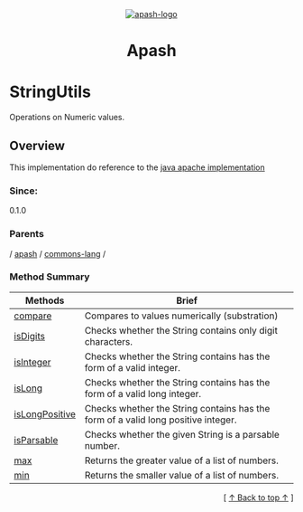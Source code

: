 
<div align='center' id='apash-top'>
  <a href='https://github.com/hastec-fr/apash'>
    <img alt='apash-logo' src='../../../../../../assets/apash-logo.svg'/>
  </a>

  # Apash
</div>

# StringUtils

Operations on Numeric values.

## Overview

This implementation do reference to the [java apache implementation](https://commons.apache.org/proper/commons-lang/javadocs/api-release/org/apache/commons/lang3/math/NumberUtils.html)

### Since:
0.1.0

### Parents
<!-- apash.parentBegin -->
[](../../../.md) / [apash](../../apash.md) / [commons-lang](../commons-lang.md) / 
<!-- apash.parentEnd -->

### Method Summary
<!-- apash.summaryTableBegin -->
| Methods                  | Brief                                 |
|--------------------------|---------------------------------------|
|[compare](NumberUtils/compare.md)|Compares to values numerically (substration)|
|[isDigits](NumberUtils/isDigits.md)|Checks whether the String contains only digit characters.|
|[isInteger](NumberUtils/isInteger.md)|Checks whether the String contains has the form of a valid integer.|
|[isLong](NumberUtils/isLong.md)|Checks whether the String contains has the form of a valid long integer.|
|[isLongPositive](NumberUtils/isLongPositive.md)|Checks whether the String contains has the form of a valid long positive integer.|
|[isParsable](NumberUtils/isParsable.md)|Checks whether the given String is a parsable number.|
|[max](NumberUtils/max.md)|Returns the greater value of a list of numbers.|
|[min](NumberUtils/min.md)|Returns the smaller value of a list of numbers.|
<!-- apash.summaryTableEnd -->



  <div align='right'>[ <a href='#apash-top'>↑ Back to top ↑</a> ]</div>

